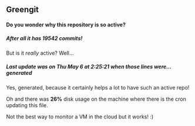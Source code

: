 ## Greengit

#### Do you wonder why this repository is so active?

##### After all it has 19542 commits!

But is it *really* active? Well...

##### Last update was on Thu May 6 at 2:25:21 when those lines were... generated

Yes, generated, because it certainly helps a lot to have such an active repo!

Oh and there was **26%** disk usage on the machine
where there is the cron updating this file.

Not the best way to monitor a VM in the cloud but it works! :)
